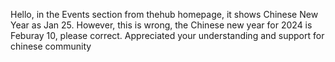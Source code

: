 Hello, in the Events section from thehub homepage, it shows Chinese New Year as Jan 25. However, this is wrong, the Chinese new year for 2024 is Feburay 10, please correct. Appreciated your understanding and support for chinese community




